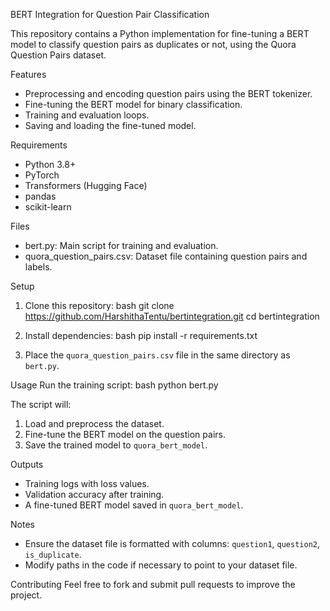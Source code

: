 


BERT Integration for Question Pair Classification

This repository contains a Python implementation for fine-tuning a BERT model to classify question pairs as duplicates or not, using the Quora Question Pairs dataset.

 Features
- Preprocessing and encoding question pairs using the BERT tokenizer.
- Fine-tuning the BERT model for binary classification.
- Training and evaluation loops.
- Saving and loading the fine-tuned model.

 Requirements
- Python 3.8+
- PyTorch
- Transformers (Hugging Face)
- pandas
- scikit-learn

Files
- bert.py: Main script for training and evaluation.
- quora_question_pairs.csv: Dataset file containing question pairs and labels.

 Setup
1. Clone this repository:
bash
   git clone https://github.com/HarshithaTentu/bertintegration.git
   cd bertintegration
 

2. Install dependencies:
 bash
   pip install -r requirements.txt
 

3. Place the `quora_question_pairs.csv` file in the same directory as `bert.py`.

 Usage
Run the training script:
bash
python bert.py


The script will:
1. Load and preprocess the dataset.
2. Fine-tune the BERT model on the question pairs.
3. Save the trained model to `quora_bert_model`.

 Outputs
- Training logs with loss values.
- Validation accuracy after training.
- A fine-tuned BERT model saved in `quora_bert_model`.

 Notes
- Ensure the dataset file is formatted with columns: `question1`, `question2`, `is_duplicate`.
- Modify paths in the code if necessary to point to your dataset file.

 Contributing
Feel free to fork and submit pull requests to improve the project.

